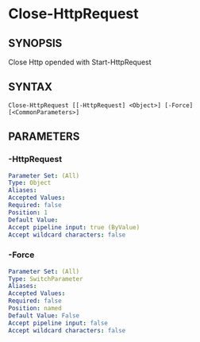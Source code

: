 ﻿---
external help file: powershai-help.xml
schema: 2.0.0
powershai: true
---

# Close-HttpRequest

## SYNOPSIS <!--!= @#Synop !-->
Close Http opended with Start-HttpRequest

## SYNTAX <!--!= @#Syntax !-->

```
Close-HttpRequest [[-HttpRequest] <Object>] [-Force] [<CommonParameters>]
```

## PARAMETERS <!--!= @#Params !-->

### -HttpRequest

```yml
Parameter Set: (All)
Type: Object
Aliases: 
Accepted Values: 
Required: false
Position: 1
Default Value: 
Accept pipeline input: true (ByValue)
Accept wildcard characters: false
```

### -Force

```yml
Parameter Set: (All)
Type: SwitchParameter
Aliases: 
Accepted Values: 
Required: false
Position: named
Default Value: False
Accept pipeline input: false
Accept wildcard characters: false
```